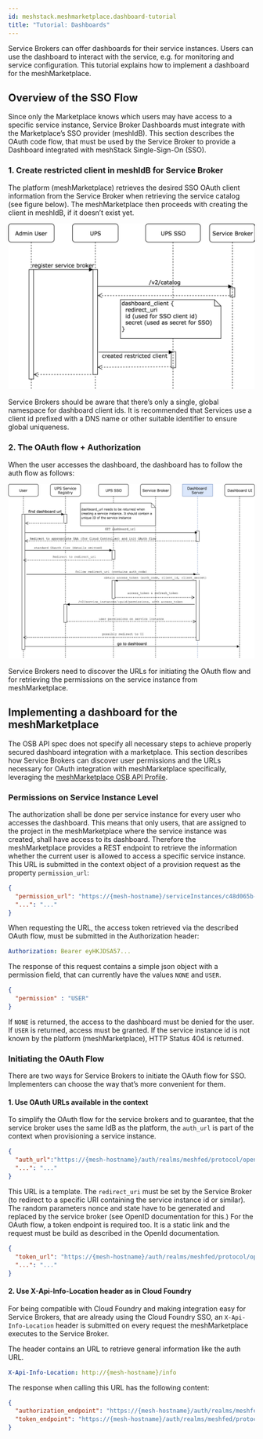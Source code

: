 ```yaml
---
id: meshstack.meshmarketplace.dashboard-tutorial
title: "Tutorial: Dashboards"
---
```


Service Brokers can offer dashboards for their service instances. Users can use the dashboard to interact with the service, e.g. for monitoring and service configuration. This tutorial explains how to implement a dashboard for the meshMarketplace.

## Overview of the SSO Flow

Since only the Marketplace knows which users may have access to a specific service instance, Service Broker Dashboards must integrate with the Marketplace’s SSO provider (meshIdB). This section describes the OAuth code flow, that must be used by the Service Broker to provide a Dashboard integrated with meshStack Single-Sign-On (SSO).

### 1. Create restricted client in meshIdB for Service Broker

The platform (meshMarketplace) retrieves the desired SSO OAuth client information from the Service Broker when retrieving the service catalog (see figure below). The meshMarketplace then proceeds with creating the client in meshIdB, if it doesn’t exist yet.

![OSB Marketplace integration](assets/osb-dashboard-1.png)

Service Brokers should be aware that there’s only a single, global namespace for dashboard client ids. It is recommended that Services use a client id  prefixed with a DNS name or other suitable identifier to ensure global uniqueness.

### 2. The OAuth flow + Authorization

When the user accesses the dashboard, the dashboard has to follow the auth flow as follows:

![OSB Marketplace integration](assets/osb-dashboard-2.png)

Service Brokers need to discover the URLs for initiating the OAuth flow and for retrieving the permissions on the service instance from meshMarketplace.

## Implementing a dashboard for the meshMarketplace

The OSB API spec does not specify all necessary steps to achieve properly secured dashboard integration with a marketplace. This section describes how Service Brokers can discover user permissions and the URLs necessary for OAuth integration with meshMarketplace specifically, leveraging the [meshMarketplace OSB API Profile](./meshstack.meshmarketplace.profile.md).

### Permissions on Service Instance Level

The authorization shall be done per service instance for every user who accesses the dashboard. This means that only users, that are assigned to the project in the meshMarketplace where the service instance was created, shall have access to its dashboard. Therefore the meshMarketplace provides a REST endpoint to retrieve the information whether the current user is allowed to access a specific service instance. This URL is submitted in the context object of a provision request as the property `permission_url`:

```json
{
  "permission_url": "https://{mesh-hostname}/serviceInstances/c48d065b-a123-4a1e-8021-2965928d022d/permissions",
  "...": "..."
}
```

When requesting the URL, the access token retrieved via the described OAuth flow, must be submitted in the Authorization header:

```yml
Authorization: Bearer eyHKJDSA57...
```

The response of this request contains a simple json object with a permission field, that can currently have the values `NONE` and `USER`.

```json
{
  "permission" : "USER"
}
```

If `NONE` is returned, the access to the dashboard must be denied for the user. If `USER` is returned, access must be granted. If the service instance id is not known by the platform (meshMarketplace), HTTP Status 404 is returned.

### Initiating the OAuth Flow

There are two ways for Service Brokers to initiate the OAuth flow for SSO. Implementers can choose the way that’s more convenient for them.

#### 1. Use OAuth URLs available in the context

To simplify the OAuth flow for the service brokers and to guarantee, that the service broker uses the same IdB as the platform, the `auth_url` is part of the context when provisioning a service instance.

```json
{
  "auth_url":"https://{mesh-hostname}/auth/realms/meshfed/protocol/openid-connect/auth?client_id=my-service-client-id&response_type=code&redirect_uri={redirect_uri}&nonce={nonce}&state={state}",
  "...": "..."
}
```

This URL is a template. The `redirect_uri` must be set by the Service Broker (to redirect to a specific URI containing the service instance id or similar). The random parameters nonce and state have to be generated and replaced by the service broker (see OpenID documentation for this.)
For the OAuth flow, a token endpoint is required too. It is a static link and the request must be build as described in the OpenId documentation.

```json
{
  "token_url": "https://{mesh-hostname}/auth/realms/meshfed/protocol/openid-connect/token",
  "...": "..."
}
```

#### 2. Use X-Api-Info-Location header as in Cloud Foundry

For being compatible with Cloud Foundry and making integration easy for Service Brokers, that are already using the Cloud Foundry SSO, an `X-Api-Info-Location` header is submitted on every request the meshMarketplace executes to the Service Broker.

The header contains an URL to retrieve general information like the auth URL.

```yml
X-Api-Info-Location: http://{mesh-hostname}/info
```

The response when calling this URL has the following content:

```json
{
  "authorization_endpoint": "https://{mesh-hostname}/auth/realms/meshfed/protocol/openid-connect/auth",
  "token_endpoint": "https://{mesh-hostname}/auth/realms/meshfed/protocol/openid-connect/token"
}
```
